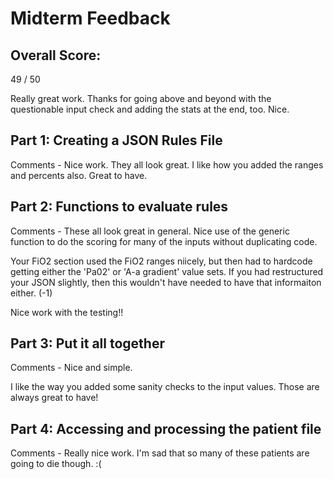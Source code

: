 # Midterm Feedback

## Overall Score: 
49 / 50

Really great work.  Thanks for going above and beyond with the questionable input check and adding the stats at the end, too.  Nice.

## Part 1: Creating a JSON Rules File
Comments - Nice work.  They all look great.  I like how you added the ranges and percents also.  Great to have.

## Part 2: Functions to evaluate rules
Comments - These all look great in general.  Nice use of the generic function to do the scoring for many of the inputs without duplicating code.

Your FiO2 section used the FiO2 ranges niicely, but then had to hardcode getting either the 'Pa02' or 'A-a gradient' value sets.  If you had restructured your JSON slightly, then this wouldn't have needed to have that informaiton either.  (-1)

Nice work with the testing!!

## Part 3: Put it all together
Comments - Nice and simple.

I like the way you added some sanity checks to the input values.  Those are always great to have!

## Part 4: Accessing and processing the patient file
Comments - Really nice work.  I'm sad that so many of these patients are going to die though.  :(